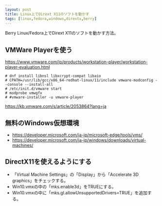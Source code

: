 ```yaml
---
layout: post
title: Linux上でDirext X11のソフトを動かす
tags: [linux,fedora,windows,dirextx,berry]
---
```


Berry Linux/Fedora上でDirext X11のソフトを動かす方法。

## VMWare Playerを使う

https://www.vmware.com/jp/products/workstation-player/workstation-player-evaluation.html

```
# dnf install libnsl libxcrypt-compat libaio
# CPATH=/usr/lib/gcc/x86_64-redhat-linux/11/include vmware-modconfig --console --install-all
# /etc/init.d/vmware start
# modprobe vmwgfx
# #vmware-installer -u vmware-player
```

https://kb.vmware.com/s/article/2053864?lang=ja

## 無料のWindows仮想環境

* https://developer.microsoft.com/ja-jp/microsoft-edge/tools/vms/
* https://developer.microsoft.com/ja-jp/windows/downloads/virtual-machines/

## DirectX11を使えるようにする

* 「Virtual Machine Settings」の「Display」から「Accelerate 3D graphics」をチェックする。
* Win10.vmxの中の「mks.enable3d」をTRUEにする。
* Win10.vmxの中に「mks.gl.allowUnsupportedDrivers=TRUE」を追加する。
